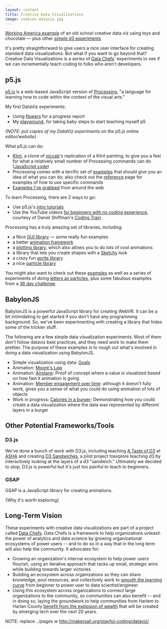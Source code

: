 ```yaml
---
layout: content
title: Creative Data Visualizations
image: cookies-dataviz.jpg
---
```


[Working America example](https://aschneiderman.github.io/a-taste-of-d3/04-brainstorming/playful.html) of an old school creative data viz using toys and chocolate — plus other [simple d3 experiments](https://aschneiderman.github.io/a-taste-of-d3/)

It's pretty straightforward to give users a nice user interface for creating standard data visualizations. But what if you want to go beyond that? Creative Data Visualizations is a series of [Data Chefs]( https://datachefs.org/)' experiments to see if we can incrementally teach coding to folks who aren't developers.

## p5.js

[p5.js](https://p5js.org/) is a web-based JavaScript version of [Processing](https://processing.org/), "a language for learning how to code within the context of the visual arts."

My first DataViz experiments:

<!-- - The [simplest first program]](../pages/p5js/first-project/index.html); here's the [JavaScript](https://github.com/makersall/playful-coding/blob/main/pages/p5js/first-project/sketch.js) -->
 - Using [flowers](http://makersall.org/playful-coding/pages/p5js/flowers1/index.html) for a progress report
-  My  [playground](../pages/p5js/experiments.html), for taking baby steps to start teaching myself p5
  
_{NOTE: put copies of my DataViz experiments on the p5.js online editor/website}_
  
What p5.js can do:  
- [Klint](http://makersall.org/playful-coding/pages/p5js/klint/index.html), a clone of  [niccab](https://editor.p5js.org/niccab/sketches)'s replication of a Klint painting, to give you a feel for what a relatively small number of Processing commands can do ([JavaScript code](https://github.com/makersall/playful-coding/blob/main/pages/p5js/klint/sketch.js))
- Processing comes with a terrific set of [examples](https://p5js.org/examples/) that should give you an idea of what you can do; also check out the [reference](https://p5js.org/reference/) page for examples of how to use specific commands
- [Examples I've grabbed](../pages/p5js/examples.html) from around the web


To learn Processing, there are 2 ways to go:
- Use p5.js's [intro tutorials](https://p5js.org/learn/)
- Use the YouTube videos [for beginners with no coding experience](https://thecodingtrain.com/beginners/p5js/), courtesy of Daniel Shiffman's [Coding Train](https://thecodingtrain.com/)
  
Processing has a truly amazing set of libraries, including:

-  a Nice [GUI library](https://github.com/bitcraftlab/p5.gui) — some really fun examples
- a better [animation framework](https://www.npmjs.com/package/p5.createloop)
- a [plotting library](https://github.com/jagracar/grafica.js), which also allows you to do lots of cool animations
- a library that lets you create shapes with a [Sketchy](https://github.com/generative-light/p5.scribble.js) look
- a crazy fun [sprite library](http://molleindustria.github.io/p5.play/)
- a nice [particle library](https://github.com/bobcgausa/cook-js)


You might also want to check out these [examples](http://jsfiddle.net/user/jagracar/fiddles/) as well as a series of experiments of doing [letters as particles](http://jsfiddle.net/bobcook/mph714p8/),
plus some fabulous examples from a [36 day challenge](https://36xp5.site). 




## BabylonJS

BabylonJS is a powerful JavaScript library for creating WebVR. It can be a bit intimidating to get started if you don't have any programming background. So, we've been experimenting with creating a library that hides some of the trickier stuff.

<p> The following are a few simple data visualization experiments. Most of them don't follow dataviz best practices, and they need work to make them prettier. The purpose of these examples is to rough out what's involved in doing a data visualization using BabylonJS. </p>

<ul>
<li> Simple visualization using data: <a href="../pages/bjs-viz/goals/index.html">Goals</a></li>
<li> Animation:  <a href="../pages/bjs-viz/moores-law/index.html">Moore's Law</a></li>
<li> Animation:  <a href="../pages/bjs-viz/red-airplane.html"> Airplane</a>: Proof of concept where a value is visualized based on how fast it animation is going</li>
<li> Animation:  <a href="../pages/bjs-viz/engagement/index.html">Member engagement over time</a>: although it doesn't fully work, gives you a sense of what you could do using animation of lots of objects</li>
<li> Work in progress: <a href="../pages/bjs-viz/sandwich/index.html">Calories in a burger</a>: Demonstrating how you could create a data visualization where the data was represented by different layers in a burger</li>
<!-- <li> Work in progress: <a href="../pages/bjs-viz/email-optouts/index.html"> Email opt outs</a> -->
</ul>





## Other Potential Frameworks/Tools


### D3.js

We've done a bunch of work with D3.js, including teaching [A Taste of D3](http://aschneiderman.github.io/a-taste-of-d3/) at [ASHA](https://www.asha.org/) and creating
[D3 Sandwiches](http://aschneiderman.github.io/d3_sandwich/), a pilot project toexplore teaching d3 by interactively looking at the layers of a d3 "sandwich." Ultimately we decided to stop; D3.js is powerful but it's just too painful to teach to beginners.


### GSAP

GSAP is a JavaScript library for creating animations.

{Why it's worth exploring}



## Long-Term Vision

These experiments with creative data visualizations are part of a project called [Data Chefs]( https://datachefs.org/). Data Chefs is a framework to help organizations unleash the power of analytics and data science by growing organizational ecosystems of power users -- and to do so in a way that in the long term will also help the community. It advocates for:

- Growing an organization's internal ecosystem to help power users flourish, using an iterative approach that racks up small, strategic wins while building towards larger victories
- Building an ecosystem across organizations so they can share knowledge, pool resources, and collectively work to [smooth the learning curve](https://toolkit.makersall.org/pages/30-smooth/00-index.html) from beginner to power user to data scientist/engineer
- Using this ecosystem across organizations to connect large organizations to the community, so communities can also benefit -- and in doing so, laying the groundwork to help communities from Harlem to Harlan County [benefit from the explosion of wealth](https://toolkit.makersall.org) that will be created by emerging tech over the next 20 years.

NOTE:  replace ../pages w http://makersall.org/playful-coding/dataviz/